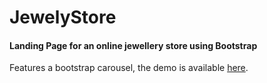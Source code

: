 # JewelyStore
<h4>Landing Page for an online jewellery store using Bootstrap</h4>
<p>Features a bootstrap carousel, the demo is available <a href="https://saguanette.github.io/JewelleryStore/">here</a>.</p>
